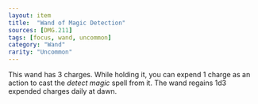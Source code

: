 ```yaml
---
layout: item
title:  "Wand of Magic Detection"
sources: [DMG.211]
tags: [focus, wand, uncommon]
category: "Wand"
rarity: "Uncommon"
---
```


This wand has 3 charges. While holding it, you can expend 1 charge as an action to cast the _detect magic_ spell from it. The wand regains 1d3 expended charges daily at dawn.